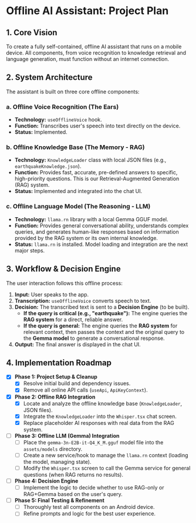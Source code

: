 # Offline AI Assistant: Project Plan

## 1. Core Vision
To create a fully self-contained, offline AI assistant that runs on a mobile device. All components, from voice recognition to knowledge retrieval and language generation, must function without an internet connection.

## 2. System Architecture
The assistant is built on three core offline components:

### a. Offline Voice Recognition (The Ears)
- **Technology:** `useOfflineVoice` hook.
- **Function:** Transcribes user's speech into text directly on the device.
- **Status:** Implemented.

### b. Offline Knowledge Base (The Memory - RAG)
- **Technology:** `KnowledgeLoader` class with local JSON files (e.g., `earthquakeKnowledge.json`).
- **Function:** Provides fast, accurate, pre-defined answers to specific, high-priority questions. This is our Retrieval-Augmented Generation (RAG) system.
- **Status:** Implemented and integrated into the chat UI.

### c. Offline Language Model (The Reasoning - LLM)
- **Technology:** `llama.rn` library with a local Gemma GGUF model.
- **Function:** Provides general conversational ability, understands complex queries, and generates human-like responses based on information provided by the RAG system or its own internal knowledge.
- **Status:** `llama.rn` is installed. Model loading and integration are the next major steps.

## 3. Workflow & Decision Engine
The user interaction follows this offline process:

1.  **Input:** User speaks to the app.
2.  **Transcription:** `useOfflineVoice` converts speech to text.
3.  **Decision:** The transcribed text is sent to a **Decision Engine** (to be built).
    -   **If the query is critical (e.g., "earthquake"):** The engine queries the **RAG system** for a direct, reliable answer.
    -   **If the query is general:** The engine queries the **RAG system** for relevant context, then passes the context and the original query to the **Gemma model** to generate a conversational response.
4.  **Output:** The final answer is displayed in the chat UI.

## 4. Implementation Roadmap

-   [x] **Phase 1: Project Setup & Cleanup**
    -   [x] Resolve initial build and dependency issues.
    -   [x] Remove all online API calls (`useApi`, `ApiKeyContext`).
-   [x] **Phase 2: Offline RAG Integration**
    -   [x] Locate and analyze the offline knowledge base (`KnowledgeLoader`, JSON files).
    -   [x] Integrate the `KnowledgeLoader` into the `Whisper.tsx` chat screen.
    -   [x] Replace placeholder AI responses with real data from the RAG system.
-   [ ] **Phase 3: Offline LLM (Gemma) Integration**
    -   [ ] Place the `gemma-3n-E2B-it-Q4_K_M.gguf` model file into the `assets/models` directory.
    -   [ ] Create a new service/hook to manage the `llama.rn` context (loading the model, managing state).
    -   [ ] Modify the `Whisper.tsx` screen to call the Gemma service for general questions (when RAG returns no results).
-   [ ] **Phase 4: Decision Engine**
    -   [ ] Implement the logic to decide whether to use RAG-only or RAG+Gemma based on the user's query.
-   [ ] **Phase 5: Final Testing & Refinement**
    -   [ ] Thoroughly test all components on an Android device.
    -   [ ] Refine prompts and logic for the best user experience.
